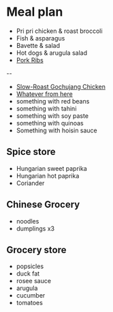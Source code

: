 # Meal plan

- Pri pri chicken & roast broccoli
- Fish & asparagus
- Bavette & salad
- Hot dogs & arugula salad
- [Pork Ribs](https://www.bonappetit.com/recipe/five-spice-pork-ribs)

--

- [Slow-Roast Gochujang Chicken](https://www.bonappetit.com/recipe/slow-roast-gochujang-chicken)
- [Whatever from here](https://www.bonappetit.com/story/yia-vang-hmong-cuisine)
- something with red beans
- something with tahini
- something with soy paste
- something with quinoas
- Something with hoisin sauce

## Spice store

- Hungarian sweet paprika
- Hungarian hot paprika
- Coriander

## Chinese Grocery

- noodles
- dumplings x3

## Grocery store

- popsicles
- duck fat
- rosee sauce
- arugula
- cucumber
- tomatoes
